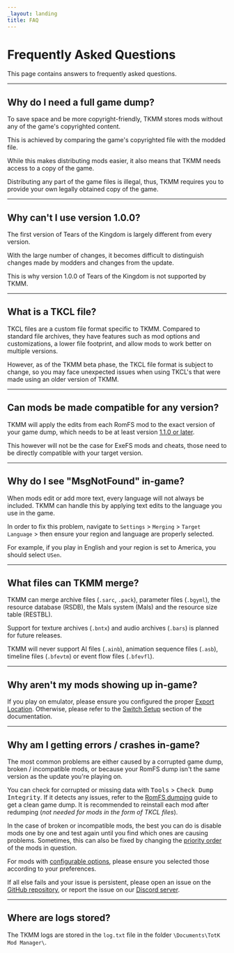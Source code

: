 ```yaml
---
_layout: landing
title: FAQ
---
```


# Frequently Asked Questions

This page contains answers to frequently asked questions.

---

## Why do I need a full game dump?

To save space and be more copyright-friendly, TKMM stores mods without any of the game's copyrighted content.

This is achieved by comparing the game's copyrighted file with the modded file.

While this makes distributing mods easier, it also means that TKMM needs access to a copy of the game.

Distributing any part of the game files is illegal, thus, TKMM requires you to provide your own legally obtained copy of the game.

---

## Why can't I use version 1.0.0?

The first version of Tears of the Kingdom is largely different from every version.

With the large number of changes, it becomes difficult to distinguish changes made by modders and changes from the update.

This is why version 1.0.0 of Tears of the Kingdom is not supported by TKMM.

---

## What is a TKCL file?

TKCL files are a custom file format specific to TKMM. Compared to standard file archives, they have features such as mod options and customizations, a lower file footprint, and allow mods to work better on multiple versions.

However, as of the TKMM beta phase, the TKCL file format is subject to change, so you may face unexpected issues when using TKCL's that were made using an older version of TKMM.

---

## Can mods be made compatible for any version?

TKMM will apply the edits from each RomFS mod to the exact version of your game dump, which needs to be at least version [1.1.0 or later](#why-cant-i-use-version-100).

This however will not be the case for ExeFS mods and cheats, those need to be directly compatible with your target version.

---

## Why do I see "MsgNotFound" in-game?

When mods edit or add more text, every language will not always be included. TKMM can handle this by applying text edits to the language you use in the game.

In order to fix this problem, navigate to `Settings` > `Merging` > `Target Language` > then ensure your region and language are properly selected.

For example, if you play in English and your region is set to America, you should select `USen`.

---

## What files can TKMM merge?

TKMM can merge archive files (`.sarc`, `.pack`), parameter files (`.bgyml`), the resource database (RSDB), the Mals system (Mals) and the resource size table (RESTBL).

Support for texture archives (`.bntx`) and audio archives (`.bars`) is planned for future releases.

TKMM will never support AI files (`.ainb`), animation sequence files (`.asb`), timeline files (`.bfevtm`) or event flow files (`.bfevfl`).

---

## Why aren't my mods showing up in-game?

If you play on emulator, please ensure you configured the proper [Export Location](https://tkmm.org/docs/using-mods/#emulator-setup). Otherwise, please refer to the [Switch Setup](https://tkmm.org/docs/using-mods/#switch-setup) section of the documentation.

---

## Why am I getting errors / crashes in-game?

The most common problems are either caused by a corrupted game dump, broken / incompatible mods, or because your RomFS dump isn't the same version as the update you're playing on. 

You can check for corrupted or missing data with <kbd><samp>Tools</samp></kbd> &gt; <kbd><samp>Check Dump Integrity</samp></kbd>. If it detects any issues, refer to the [RomFS dumping](https://zeldamods.org/wiki/Help:Dumping_games#Switch) guide to get a clean game dump. It is recommended to reinstall each mod after redumping (*not needed for mods in the form of TKCL files*).

In the case of broken or incompatible mods, the best you can do is disable mods one by one and test again until you find which ones are causing problems. Sometimes, this can also be fixed by changing the [priority order](https://tkmm.org/docs/using-mods/#ordering-mods) of the mods in question.

For mods with [configurable options](https://tkmm.org/docs/using-mods/#configuring-mod-options), please ensure you selected those according to your preferences.

If all else fails and your issue is persistent, please open an issue on the [GitHub repository](https://github.com/TKMM-Team/Tkmm/issues/new), or report the issue on our [Discord server](https://discord.gg/BbVXenRFVc).

---

## Where are logs stored?

The TKMM logs are stored in the `log.txt` file in the folder `\Documents\TotK Mod Manager\`.

